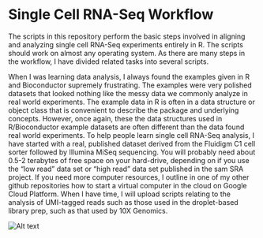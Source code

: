 ﻿# Single Cell RNA-Seq Workflow

The scripts in this repository perform the basic steps involved in aligning and analyzing single cell RNA-Seq experiments entirely in R. The scripts should work on almost any operating system. As there are many steps in the workflow, I have divided related tasks into several scripts.

When I was learning data analysis, I always found the examples given in R and Bioconductor supremely frustrating. The examples were very polished datasets that looked nothing like the messy data we commonly analyze in real world experiments. The example data in R is often in a data structure or object class that is convenient to describe the package and underlying concepts. However, once again, these the data structures used in R/Bioconductor example datasets are often different than the data found real world experiments. To help people learn single cell RNA-Seq analysis, I have started with a real, published dataset derived from the Fluidigm C1 cell sorter followed by Illumina MiSeq sequencing. You will probably need about 0.5-2 terabytes of free space on your hard-drive, depending on if you use the “low read” data set or “high read” data set published in the sam SRA project. If you need more computer resources, I outline in one of my other github repositories how to start a virtual computer in the cloud on Google Cloud Platform. When I have time, I will upload scripts relating to the analysis of UMI-tagged reads such as those used in the droplet-based library prep, such as that used by 10X Genomics.

![Alt text](https://github.com/ctrhodes/scRNA-seq/blob/master/scRNSseq_workflow_r.png?raw=true)
